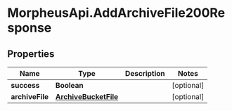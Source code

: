 # MorpheusApi.AddArchiveFile200Response

## Properties

Name | Type | Description | Notes
------------ | ------------- | ------------- | -------------
**success** | **Boolean** |  | [optional] 
**archiveFile** | [**ArchiveBucketFile**](ArchiveBucketFile.md) |  | [optional] 


